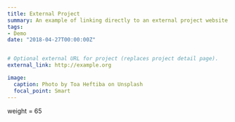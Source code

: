 ```yaml
---
title: External Project
summary: An example of linking directly to an external project website using `external_link`.
tags:
- Demo
date: "2018-04-27T00:00:00Z"


# Optional external URL for project (replaces project detail page).
external_link: http://example.org

image:
  caption: Photo by Toa Heftiba on Unsplash
  focal_point: Smart
---
```

weight = 65
